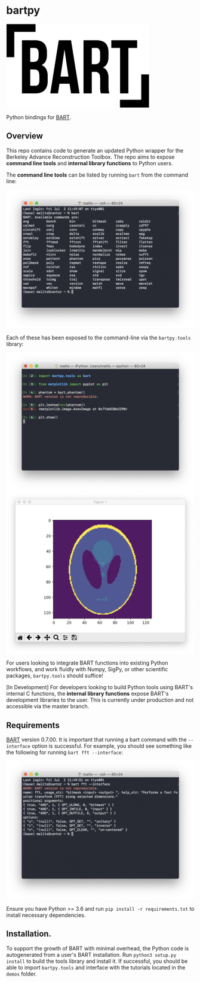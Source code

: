 # bartpy

![BART-logo](assets/BART-logo.png)

Python bindings for [BART](https://github.com/mrirecon/bart).

## Overview

This repo contains code to generate an updated Python wrapper for the Berkeley Advance Reconstruction Toolbox. The repo aims to expose **command line tools** and **internal library functions** to Python users.

The **command line tools** can be listed by running `bart` from the command line:

![tools](assets/tools.png)

Each of these has been exposed to the command-line via the `bartpy.tools` library:

![code](assets/phantom_example.png)
![img](assets/phantom_imshow.png)

For users looking to integrate BART functions into existing Python workflows, and work fluidly with Numpy, SigPy, or other scientific packages, `bartpy.tools` should suffice!

[In Development] For developers looking to build Python tools using BART's internal C functions, the **internal library functions** expose BART's development libraries to the user. This is currently under production and not accessible via the master branch.

## Requirements

[BART](https://github.com/mrirecon/bart) version 0.7.00. It is important that running a bart command with the `--interface` option is successful. For example, you should see something like the following for running `bart fft --interface`:

![interface](assets/interface.png)

Ensure you have Python >= 3.6 and run `pip install -r requirements.txt` to install necessary dependencies.

## Installation.

To support the growth of BART with minimal overhead, the Python code is autogenerated from a user's BART installation. Run `python3 setup.py install` to build the tools library and install it. If successful, you should be able to import `bartpy.tools` and interface with the tutorials located in the `demos` folder. 